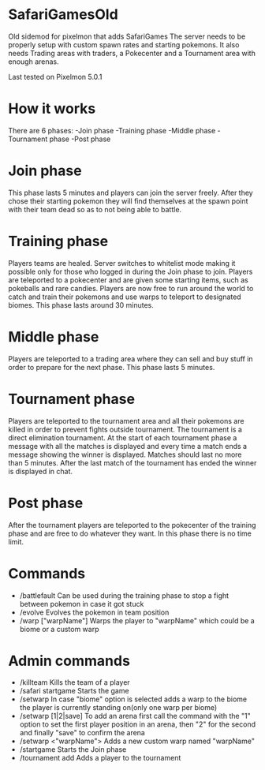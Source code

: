 # SafariGamesOld
Old sidemod for pixelmon that adds SafariGames
The server needs to be properly setup with custom spawn rates and starting pokemons.
It also needs Trading areas with traders, a Pokecenter and a Tournament area with enough arenas.

Last tested on Pixelmon 5.0.1

# How it works
There are 6 phases:
-Join phase
-Training phase 
-Middle phase
-Tournament phase
-Post phase

# Join phase
This phase lasts 5 minutes and players can join the server freely. After they chose their starting pokemon they will find themselves at the spawn point with their team dead so as to not being able to battle.

# Training phase
Players teams are healed.
Server switches to whitelist mode making it possible only for those who logged in during the Join phase to join.
Players are teleported to a pokecenter and are given some starting items, such as pokeballs and rare candies.
Players are now free to run around the world to catch and train their pokemons and use warps to teleport to designated biomes.
This phase lasts around 30 minutes.

# Middle phase
Players are teleported to a trading area where they can sell and buy stuff in order to prepare for the next phase.
This phase lasts 5 minutes.

# Tournament phase
Players are teleported to the tournament area and all their pokemons are killed in order to prevent fights outside tournament.
The tournament is a direct elimination tournament.
At the start of each tournament phase a message with all the matches is displayed and every time a match ends a message showing the winner is displayed.
Matches should last no more than 5 minutes.
After the last match of the tournament has ended the winner is displayed in chat.

# Post phase
After the tournament players are teleported to the pokecenter of the training phase and are free to do whatever they want.
In this phase there is no time limit.

# Commands
- /battlefault 
  Can be used during the training phase to stop a fight between pokemon in case it got stuck
- /evolve <number>
  Evolves the pokemon in team position <number>
- /warp ["warpName"]
  Warps the player to "warpName" which could be a biome or a custom warp

# Admin commands
- /killteam <player>
  Kills the team of a player
- /safari startgame
  Starts the game
- /setwarp <biome>
  In case "biome" option is selected adds a warp to the biome the player is currently standing on(only one warp per biome)
- /setwarp <arena> [1|2|save]
  To add an arena first call the command with the "1" option to set the first player position in an arena, then "2" for the second and finally "save" to confirm the arena
- /setwarp <"warpName">
  Adds a new custom warp named "warpName"
- /startgame
  Starts the Join phase
- /tournament add <player>
  Adds a player to the tournament
